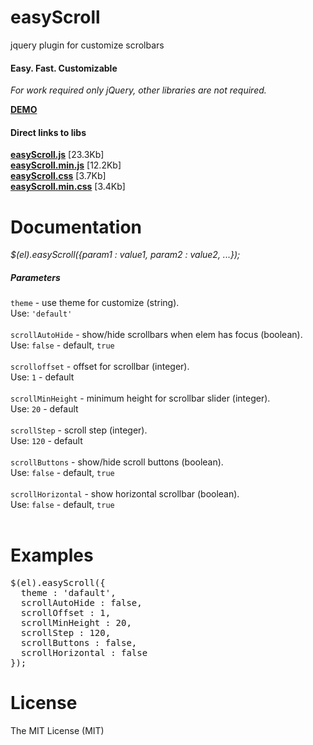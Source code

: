 easyScroll
==========

jquery plugin for customize scrolbars

<h4>Easy. Fast. Customizable</h4>

<i>For work required only jQuery, other libraries are not required.</i>
<br>

<a href="http://vadimsva.github.io/easyScroll/" target="_blank"><b>DEMO</b></a>


<h4>Direct links to libs</h4>
<a href="http://vadimsva.github.io/easyScroll/easyScroll.js" target="_blank"><b>easyScroll.js</b></a> [23.3Kb]<br>
<a href="http://vadimsva.github.io/easyScroll/easyScroll.min.js" target="_blank"><b>easyScroll.min.js</b></a> [12.2Kb]<br>
<a href="http://vadimsva.github.io/easyScroll/easyScroll.css" target="_blank"><b>easyScroll.css</b></a> [3.7Kb]<br>
<a href="http://vadimsva.github.io/easyScroll/easyScroll.min.css" target="_blank"><b>easyScroll.min.css</b></a> [3.4Kb]


Documentation
=============

<p><i>$(el).easyScroll({param1 : value1, param2 : value2, ...});</i></p>

<h5>Parameters</h5>
<code>theme</code> - use theme for customize (string).<br>
Use: <code>'default'</code><br>
<br>
<code>scrollAutoHide</code> - show/hide scrollbars when elem has focus (boolean).<br>
Use: <code>false</code> - default, <code>true</code><br>
<br>
<code>scrolloffset</code> - offset for scrollbar (integer).<br>
Use: <code>1</code> - default<br>
<br>
<code>scrollMinHeight</code> - minimum height for scrollbar slider (integer).<br>
Use: <code>20</code> - default<br>
<br>
<code>scrollStep</code> - scroll step (integer).<br>
Use: <code>120</code> - default<br>
<br>
<code>scrollButtons</code> - show/hide scroll buttons (boolean).<br>
Use: <code>false</code> - default, <code>true</code><br>
<br>
<code>scrollHorizontal</code> - show horizontal scrollbar (boolean).<br>
Use: <code>false</code> - default, <code>true</code><br>
<br>



Examples
========

<pre>
$(el).easyScroll({
  theme : 'dafault',
  scrollAutoHide : false,
  scrollOffset : 1,
  scrollMinHeight : 20,
  scrollStep : 120,
  scrollButtons : false,
  scrollHorizontal : false
});
</pre>


License
=======

The MIT License (MIT)

